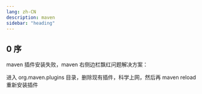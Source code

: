 ```yaml
---
lang: zh-CN
description: maven
sidebar: "heading"
---
```


## 0 序

maven 插件安装失败，maven 右侧边栏飘红问题解决方案：

进入 org.maven.plugins 目录，删除现有插件，科学上网，然后再 maven reload 重新安装插件
